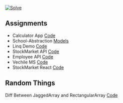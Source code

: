 [![Solve](https://solvefixedinco.wpengine.com/wp-content/uploads/2022/09/Loog_main.svg)](https://solvefixedincome.com/)

## Assignments 
- Calculator App [Code](https://github.com/InspiredEnigma12477/Solve-training-assignments/blob/master/FirstConsoleApp/FirstConsoleApp/Program.cs)
- School-Abstraction [Models](https://github.com/InspiredEnigma12477/SOLVE-training-assignments/tree/master/Solve.Training.School/Solve.Training.School.ConsoleApp/Model)
- Linq Demo [Code](https://github.com/InspiredEnigma12477/SOLVE-training-assignments/blob/master/LinqDemo/LinqDemo/Program.cs)
- StockMarket API [Code](https://github.com/InspiredEnigma12477/SOLVE-training-assignments/tree/master/StockMarketAPI)
- Employee API [Code](https://github.com/InspiredEnigma12477/SOLVE-training-assignments/tree/master/EmploeeAPI)
- Vechile MS [Code](https://github.com/InspiredEnigma12477/SOLVE-training-assignments/tree/master/VechileMS)
- StockMarket React [Code](https://github.com/InspiredEnigma12477/SOLVE-training-assignments/tree/master/stockmarket-react/src)
## Random Things
  Diff Between JaggedArray and RectangularArray [Code](https://github.com/InspiredEnigma12477/Solve-training-assignments/blob/master/Random-trials/Random-trials/Program.cs)
  
